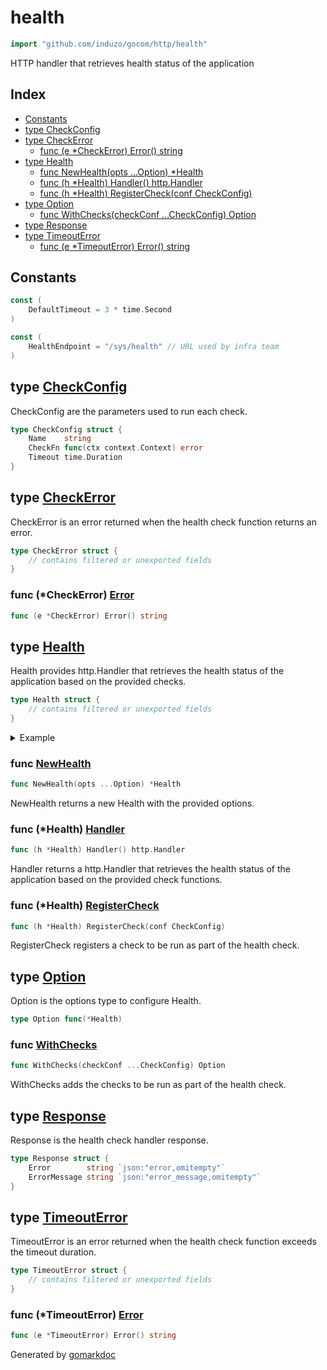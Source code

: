 <!-- Code generated by gomarkdoc. DO NOT EDIT -->

# health

```go
import "github.com/induzo/gocom/http/health"
```

HTTP handler that retrieves health status of the application

## Index

- [Constants](<#constants>)
- [type CheckConfig](<#CheckConfig>)
- [type CheckError](<#CheckError>)
  - [func \(e \*CheckError\) Error\(\) string](<#CheckError.Error>)
- [type Health](<#Health>)
  - [func NewHealth\(opts ...Option\) \*Health](<#NewHealth>)
  - [func \(h \*Health\) Handler\(\) http.Handler](<#Health.Handler>)
  - [func \(h \*Health\) RegisterCheck\(conf CheckConfig\)](<#Health.RegisterCheck>)
- [type Option](<#Option>)
  - [func WithChecks\(checkConf ...CheckConfig\) Option](<#WithChecks>)
- [type Response](<#Response>)
- [type TimeoutError](<#TimeoutError>)
  - [func \(e \*TimeoutError\) Error\(\) string](<#TimeoutError.Error>)


## Constants

<a name="DefaultTimeout"></a>

```go
const (
    DefaultTimeout = 3 * time.Second
)
```

<a name="HealthEndpoint"></a>

```go
const (
    HealthEndpoint = "/sys/health" // URL used by infra team
)
```

<a name="CheckConfig"></a>
## type [CheckConfig](<https://github.com/induzo/gocom/blob/main/http/health/health.go#L46-L50>)

CheckConfig are the parameters used to run each check.

```go
type CheckConfig struct {
    Name    string
    CheckFn func(ctx context.Context) error
    Timeout time.Duration
}
```

<a name="CheckError"></a>
## type [CheckError](<https://github.com/induzo/gocom/blob/main/http/health/health.go#L36-L39>)

CheckError is an error returned when the health check function returns an error.

```go
type CheckError struct {
    // contains filtered or unexported fields
}
```

<a name="CheckError.Error"></a>
### func \(\*CheckError\) [Error](<https://github.com/induzo/gocom/blob/main/http/health/health.go#L41>)

```go
func (e *CheckError) Error() string
```



<a name="Health"></a>
## type [Health](<https://github.com/induzo/gocom/blob/main/http/health/health.go#L59-L61>)

Health provides http.Handler that retrieves the health status of the application based on the provided checks.

```go
type Health struct {
    // contains filtered or unexported fields
}
```

<details><summary>Example</summary>
<p>

Using Health HTTP handler

```go
package main

import (
	"context"
	"net/http"
	"time"

	"github.com/induzo/gocom/http/health"
)

func main() {
	checks := []health.CheckConfig{
		{
			Name:    "lambda",
			Timeout: 1 * time.Second, // Optional to specify timeout
			CheckFn: func(_ context.Context) error {
				return nil
			},
		},
	}

	mux := http.NewServeMux()

	h := health.NewHealth(health.WithChecks(checks...))

	mux.Handle(health.HealthEndpoint, h.Handler())
}
```

</p>
</details>

<a name="NewHealth"></a>
### func [NewHealth](<https://github.com/induzo/gocom/blob/main/http/health/health.go#L67>)

```go
func NewHealth(opts ...Option) *Health
```

NewHealth returns a new Health with the provided options.

<a name="Health.Handler"></a>
### func \(\*Health\) [Handler](<https://github.com/induzo/gocom/blob/main/http/health/health.go#L99>)

```go
func (h *Health) Handler() http.Handler
```

Handler returns a http.Handler that retrieves the health status of the application based on the provided check functions.

<a name="Health.RegisterCheck"></a>
### func \(\*Health\) [RegisterCheck](<https://github.com/induzo/gocom/blob/main/http/health/health.go#L89>)

```go
func (h *Health) RegisterCheck(conf CheckConfig)
```

RegisterCheck registers a check to be run as part of the health check.

<a name="Option"></a>
## type [Option](<https://github.com/induzo/gocom/blob/main/http/health/health.go#L64>)

Option is the options type to configure Health.

```go
type Option func(*Health)
```

<a name="WithChecks"></a>
### func [WithChecks](<https://github.com/induzo/gocom/blob/main/http/health/health.go#L80>)

```go
func WithChecks(checkConf ...CheckConfig) Option
```

WithChecks adds the checks to be run as part of the health check.

<a name="Response"></a>
## type [Response](<https://github.com/induzo/gocom/blob/main/http/health/health.go#L53-L56>)

Response is the health check handler response.

```go
type Response struct {
    Error        string `json:"error,omitempty"`
    ErrorMessage string `json:"error_message,omitempty"`
}
```

<a name="TimeoutError"></a>
## type [TimeoutError](<https://github.com/induzo/gocom/blob/main/http/health/health.go#L26-L29>)

TimeoutError is an error returned when the health check function exceeds the timeout duration.

```go
type TimeoutError struct {
    // contains filtered or unexported fields
}
```

<a name="TimeoutError.Error"></a>
### func \(\*TimeoutError\) [Error](<https://github.com/induzo/gocom/blob/main/http/health/health.go#L31>)

```go
func (e *TimeoutError) Error() string
```



Generated by [gomarkdoc](<https://github.com/princjef/gomarkdoc>)

